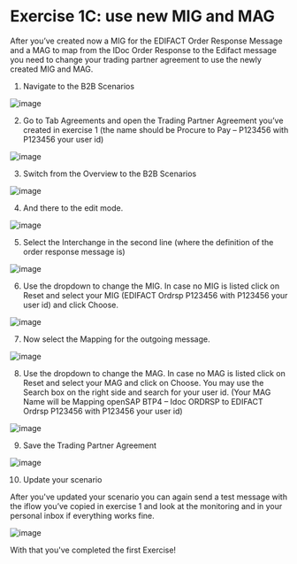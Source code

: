 # **Exercise 1C: use new MIG and MAG**

After you’ve created now a MIG for the EDIFACT Order Response Message and a MAG to map from the IDoc Order Response to the Edifact message you need to change your trading partner agreement to use the newly created MIG and MAG.

1. Navigate to the B2B Scenarios

![image](assets/4.1.png)

2. Go to Tab Agreements and open the Trading Partner Agreement you’ve created in exercise 1 (the name should be Procure to Pay – P123456 with P123456 your user id)

![image](assets/4.2.png)

3. Switch from the Overview to the B2B Scenarios

![image](assets/4.3.png)

4. And there to the edit mode.

![image](assets/4.4.png)

5. Select the Interchange in the second line (where the definition of the order response message is)

![image](assets/4.5.png)

6. Use the dropdown to change the MIG. In case no MIG is listed click on Reset and select your MIG (EDIFACT Ordrsp P123456 with P123456 your user id) and click Choose.

![image](assets/4.6.png)

7. Now select the Mapping for the outgoing message.

![image](assets/4.7.png)

8. Use the dropdown to change the MAG. In case no MAG is listed click on Reset and select your MAG and click on Choose. You may use the Search box on the right side and search for your user id. (Your MAG Name will be Mapping openSAP BTP4 – Idoc ORDRSP to EDIFACT Ordrsp P123456 with P123456 your user id) 

![image](assets/4.8.png)

9. Save the Trading Partner Agreement

![image](assets/4.9.png)

10. Update your scenario

After you've updated your scenario you can again send a test message with the iflow you’ve copied in exercise 1 and look at the monitoring and in your personal inbox if everything works fine.

![image](assets/4.10.png)

With that you've completed the first Exercise!


